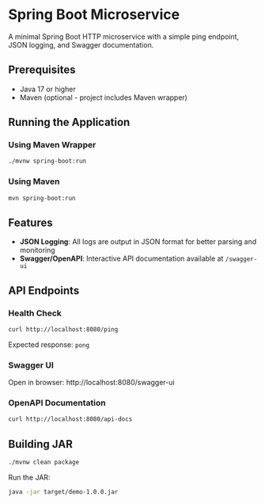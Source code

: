 # Spring Boot Microservice

A minimal Spring Boot HTTP microservice with a simple ping endpoint, JSON logging, and Swagger documentation.

## Prerequisites

- Java 17 or higher
- Maven (optional - project includes Maven wrapper)

## Running the Application

### Using Maven Wrapper
```bash
./mvnw spring-boot:run
```

### Using Maven
```bash
mvn spring-boot:run
```

## Features

- **JSON Logging**: All logs are output in JSON format for better parsing and monitoring
- **Swagger/OpenAPI**: Interactive API documentation available at `/swagger-ui`

## API Endpoints

### Health Check
```bash
curl http://localhost:8080/ping
```
Expected response: `pong`

### Swagger UI
Open in browser: http://localhost:8080/swagger-ui

### OpenAPI Documentation
```bash
curl http://localhost:8080/api-docs
```

## Building JAR

```bash
./mvnw clean package
```

Run the JAR:
```bash
java -jar target/demo-1.0.0.jar
```